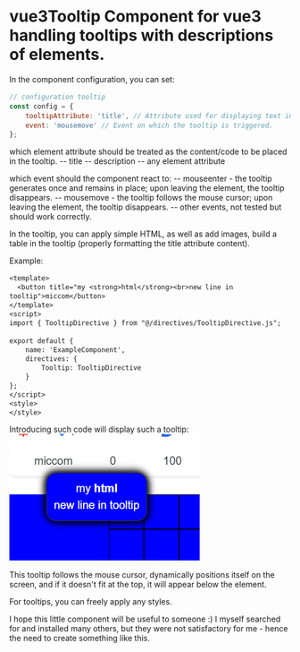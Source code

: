 # vue3Tooltip Component for vue3 handling tooltips with descriptions of elements.

In the component configuration, you can set:
```js
// configuration tooltip
const config = {
    tooltipAttribute: 'title', // Attribute used for displaying text in the tooltip.
    event: 'mousemove' // Event on which the tooltip is triggered.
};
```
which element attribute should be treated as the content/code to be placed in the tooltip.
-- title
-- description
-- any element attribute

which event should the component react to:
-- mouseenter - the tooltip generates once and remains in place; upon leaving the element, the tooltip disappears.
-- mousemove - the tooltip follows the mouse cursor; upon leaving the element, the tooltip disappears.
-- other events, not tested but should work correctly.

In the tooltip, you can apply simple HTML, as well as add images, build a table in the tooltip (properly formatting the title attribute content).

Example:

```vue
<template>
  <button title="my <strong>html</strong><br>new line in tooltip">miccom</button>
</template>
<script>
import { TooltipDirective } from "@/directives/TooltipDirective.js";

export default {
    name: 'ExampleComponent',
    directives: {
        Tooltip: TooltipDirective
    }
};
</script>
<style>
</style>
```

Introducing such code will display such a tooltip:<br>
![basic usage](./images/image.png)

This tooltip follows the mouse cursor, dynamically positions itself on the screen, and if it doesn't fit at the top, it will appear below the element.

For tooltips, you can freely apply any styles.

I hope this little component will be useful to someone :)
I myself searched for and installed many others, but they were not satisfactory for me - hence the need to create something like this.
